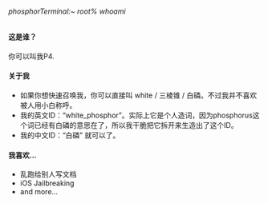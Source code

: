 ###### phosphorTerminal:~ root% whoami 

#### 这是谁？
你可以叫我P4.

#### 关于我
* 如果你想快速召唤我，你可以直接叫 white / 三棱锥 / 白磷。不过我并不喜欢被人用小白称呼。
* 我的英文ID：“white_phosphor”。实际上它是个人造词，因为phosphorus这个词已经有白磷的意思在了，所以我干脆把它拆开来生造出了这个ID。
* 我的中文ID：“白磷” 就可以了。

#### 我喜欢...
* 乱跑给别人写文档
* iOS Jailbreaking
* and more...
